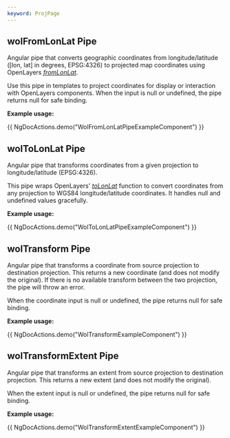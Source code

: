 ```yaml
---
keyword: ProjPage
---
```


## wolFromLonLat Pipe

Angular pipe that converts geographic coordinates from longitude/latitude ([lon, lat] in degrees, EPSG:4326) to projected map coordinates using OpenLayers [*fromLonLat*](https://openlayers.org/en/latest/apidoc/module-ol_proj.html#.fromLonLat).

Use this pipe in templates to project coordinates for display or interaction with OpenLayers components.
When the input is null or undefined, the pipe returns null for safe binding.

**Example usage:**

{{ NgDocActions.demo("WolFromLonLatPipeExampleComponent") }}

## wolToLonLat Pipe

Angular pipe that transforms coordinates from a given projection to longitude/latitude (EPSG:4326).

This pipe wraps OpenLayers' [*toLonLat*](https://openlayers.org/en/latest/apidoc/module-ol_proj.html#.toLonLat) function to convert coordinates from any projection
to WGS84 longitude/latitude coordinates. It handles null and undefined values gracefully.

**Example usage:**

{{ NgDocActions.demo("WolToLonLatPipeExampleComponent") }}

## wolTransform Pipe

Angular pipe that transforms a coordinate from source projection to destination projection. This returns a new coordinate (and does not modify the original). If there is no available transform between the two projection, the pipe will throw an error.

When the coordinate input is null or undefined, the pipe returns null for safe binding.

**Example usage:**

{{ NgDocActions.demo("WolTransformExampleComponent") }}

## wolTransformExtent Pipe

Angular pipe that transforms an extent from source projection to destination projection. This returns a new extent (and does not modify the original).

When the extent input is null or undefined, the pipe returns null for safe binding.

**Example usage:**

{{ NgDocActions.demo("WolTransformExtentExampleComponent") }}